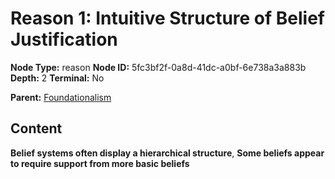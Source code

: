 # Reason 1: Intuitive Structure of Belief Justification

**Node Type:** reason
**Node ID:** 5fc3bf2f-0a8d-41dc-a0bf-6e738a3a883b
**Depth:** 2
**Terminal:** No

**Parent:** [Foundationalism](foundationalism.md)

## Content

**Belief systems often display a hierarchical structure**, **Some beliefs appear to require support from more basic beliefs**
